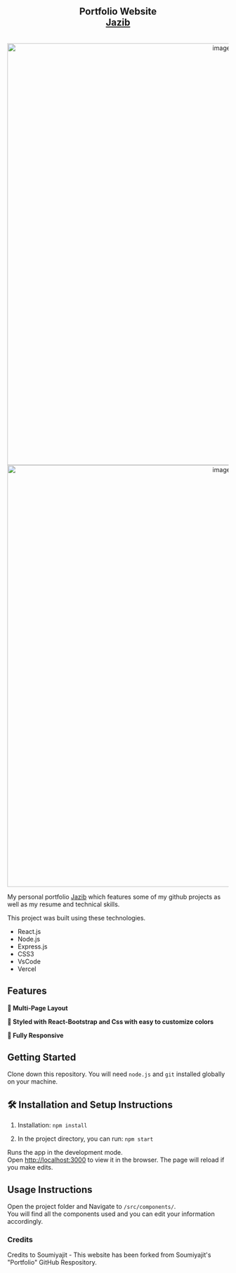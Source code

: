 <h2 align="center">
  Portfolio Website <br/>
  <a href="https://jazib-portfolio.vercel.app/" target="_blank">Jazib</a>
</h2>

<br/>

<center>

<img width="959" alt="image" src="https://github.com/user-attachments/assets/019a2584-f2e3-4670-bcb8-cba89828ed15" />
<img width="959" alt="image" src = "https://github.com/user-attachments/assets/74b38042-fda3-426b-8ee8-0dcac806b7b5" />


</center>


My personal portfolio <a href="https://jazib-portfolio.vercel.app/" target="_blank">Jazib</a> which features some of my github projects as well as my resume and technical skills.<br/>

This project was built using these technologies.

- React.js
- Node.js
- Express.js
- CSS3
- VsCode
- Vercel

## Features

**📖 Multi-Page Layout**

**🎨 Styled with React-Bootstrap and Css with easy to customize colors**

**📱 Fully Responsive**

## Getting Started

Clone down this repository. You will need `node.js` and `git` installed globally on your machine.

## 🛠 Installation and Setup Instructions

1. Installation: `npm install`

2. In the project directory, you can run: `npm start`

Runs the app in the development mode.\
Open [http://localhost:3000](http://localhost:3000) to view it in the browser.
The page will reload if you make edits.

## Usage Instructions

Open the project folder and Navigate to `/src/components/`. <br/>
You will find all the components used and you can edit your information accordingly.

### Credits

Credits to Soumiyajit - This website has been forked from Soumiyajit's "Portfolio" GitHub Respository.
